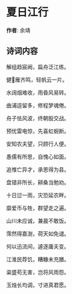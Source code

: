 # 夏日江行

**作者**: 余靖

## 诗词内容

解组趋宸阙，扁舟泛江练。

健𫇛雁齐鸣，轻帆云一片。

水阔烟难收，雨昏风易转。

曲浦逗留多，修程梦魂倦。

舟子怯风波，终朝股交战。

预忧雷电惊，先喜虹蜺断。

安知农夫望，只顾行人便。

愚儒有所思，自愧心如面。

追惟亡异才，承恩得为县。

盘错非所长，耕桑当勉劝。

十日愆一雨，灾恐延农畔。

靡爱币与牲，群望走之遍。

山川未应诚，兼晨不敢饭。

霈然得嘉澍，荷天如免谴。

何以迅流间，遽逐庸夫变。

江淮民荐饥，糟糠未充膳。

粢盛苟无害，岂将风雨怨。

玉烛长均调，寸进真君愿。

